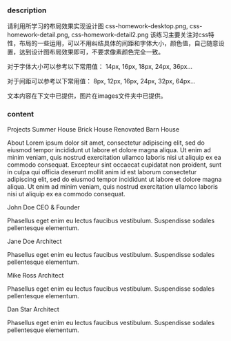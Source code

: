 ### description
请利用所学习的布局效果实现设计图 css-homework-desktop.png, css-homework-detail.png, css-homework-detail2.png
该练习主要关注对css特性，布局的一些运用，可以不用纠结具体的间距和字体大小，颜色值，自己随意设置，达到设计图布局效果即可，不要求像素颜色完全一致。

对于字体大小可以参考以下常用值：
14px, 16px, 18px, 24px, 36px... 

对于间距可以参考以下常用值：
8px, 12px, 16px, 24px, 32px, 64px...

文本内容在下文中已提供，图片在images文件夹中已提供。

### content

Projects
Summer House
Brick House
Renovated
Barn House

About
Lorem ipsum dolor sit amet, consectetur adipiscing elit, sed do eiusmod tempor incididunt ut labore et dolore magna aliqua. Ut enim ad minim veniam, quis nostrud exercitation ullamco laboris nisi ut aliquip ex ea commodo consequat. Excepteur sint occaecat cupidatat non proident, sunt in culpa qui officia deserunt mollit anim id est laborum consectetur adipiscing elit, sed do eiusmod tempor incididunt ut labore et dolore magna aliqua. Ut enim ad minim veniam, quis nostrud exercitation ullamco laboris nisi ut aliquip ex ea commodo consequat.

John Doe
CEO & Founder

Phasellus eget enim eu lectus faucibus vestibulum. Suspendisse sodales pellentesque elementum.

Jane Doe
Architect

Phasellus eget enim eu lectus faucibus vestibulum. Suspendisse sodales pellentesque elementum.

Mike Ross
Architect

Phasellus eget enim eu lectus faucibus vestibulum. Suspendisse sodales pellentesque elementum.

Dan Star
Architect

Phasellus eget enim eu lectus faucibus vestibulum. Suspendisse sodales pellentesque elementum.
